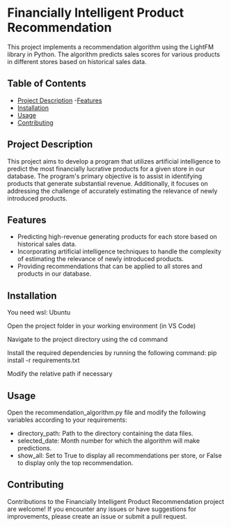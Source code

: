 # Financially Intelligent Product Recommendation
This project implements a recommendation algorithm using the LightFM library in Python. The algorithm predicts sales scores for various products in different stores based on historical sales data.

## Table of Contents

- [Project Description](#project-description)
-[Features](#features)
- [Installation](#installation)
- [Usage](#usage)
- [Contributing](#contributing)

## Project Description
This project aims to develop a program that utilizes artificial intelligence to predict the most financially lucrative products for a given store in our database. The program's primary objective is to assist in identifying products that generate substantial revenue. Additionally, it focuses on addressing the challenge of accurately estimating the relevance of newly introduced products.

## Features
- Predicting high-revenue generating products for each store based on historical sales data.
- Incorporating artificial intelligence techniques to handle the complexity of estimating the relevance of newly introduced products.
- Providing recommendations that can be applied to all stores and products in our database.

## Installation

You need wsl: Ubuntu

Open the project folder in your working environment (in VS Code)

Navigate to the project directory using the cd command

Install the required dependencies by running the following command:
pip install -r requirements.txt

Modify the relative path if necessary

## Usage

Open the recommendation_algorithm.py file and modify the following variables according to your requirements:

- directory_path: Path to the directory containing the data files.
- selected_date: Month number for which the algorithm will make predictions.
- show_all: Set to True to display all recommendations per store, or False to display only the top recommendation.

## Contributing

Contributions to the Financially Intelligent Product Recommendation project are welcome!  If you encounter any issues or have suggestions for improvements, please create an issue or submit a pull request.
